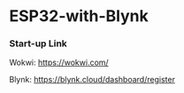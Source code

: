 # ESP32-with-Blynk

### Start-up Link
Wokwi:
https://wokwi.com/

Blynk:
https://blynk.cloud/dashboard/register
